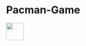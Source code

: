 # Pacman-Game

<img src="https://res.cloudinary.com/dfgjujaok/image/upload/v1613383875/Screenshot_4_iuulsh.jpg" height="48px" align="center" />
